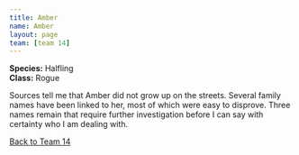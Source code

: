 ```yaml
---
title: Amber
name: Amber
layout: page
team: [team 14]
---
```


**Species:** Halfling  
**Class:** Rogue  

Sources tell me that Amber did not grow up on the streets. Several family names have been linked to her, most of which were easy to disprove. Three names remain that require further investigation before I can say with certainty who I am dealing with.

[Back to Team 14](/team_14)

